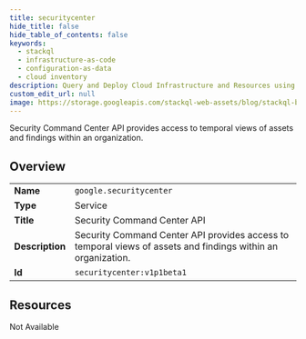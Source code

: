 ```yaml
---
title: securitycenter
hide_title: false
hide_table_of_contents: false
keywords:
  - stackql
  - infrastructure-as-code
  - configuration-as-data
  - cloud inventory
description: Query and Deploy Cloud Infrastructure and Resources using SQL
custom_edit_url: null
image: https://storage.googleapis.com/stackql-web-assets/blog/stackql-blog-post-featured-image.png
---
```

Security Command Center API provides access to temporal views of assets and findings within an organization.  
    

## Overview
<table><tbody>
<tr><td><b>Name</b></td><td><code>google.securitycenter</code></td></tr>
<tr><td><b>Type</b></td><td>Service</td></tr>
<tr><td><b>Title</b></td><td>Security Command Center API</td></tr>
<tr><td><b>Description</b></td><td>Security Command Center API provides access to temporal views of assets and findings within an organization.</td></tr>
<tr><td><b>Id</b></td><td><code>securitycenter:v1p1beta1</code></td></tr>
</tbody></table>

## Resources
<div class="row"><div class="providerDocColumn">Not Available</div></div>
